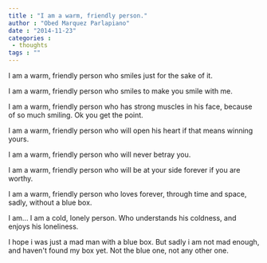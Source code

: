 ```yaml
---
title : "I am a warm, friendly person."
author : "Obed Marquez Parlapiano"
date : "2014-11-23"
categories : 
 - thoughts
tags : ""
---
```


I am a warm, friendly person who smiles just for the sake of it.

I am a warm, friendly person who smiles to make you smile with me.

I am a warm, friendly person who has strong muscles in his face, because of so much smiling. Ok you get the point.

I am a warm, friendly person who will open his heart if that means winning yours.

I am a warm, friendly person who will never betray you.

I am a warm, friendly person who will be at your side forever if you are worthy.

I am a warm, friendly person who loves forever, through time and space, sadly, without a blue box.

I am... I am a cold, lonely person. Who understands his coldness, and enjoys his loneliness.

I hope i was just a mad man with a blue box. But sadly i am not mad enough, and haven't found my box yet. Not the blue one, not any other one.
